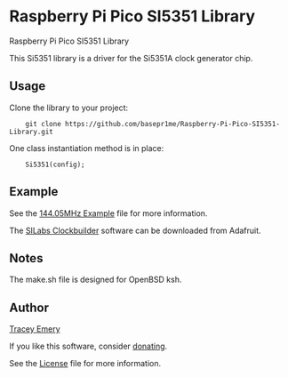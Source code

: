 # Raspberry Pi Pico SI5351 Library

Raspberry Pi Pico SI5351 Library

This Si5351 library is a driver for the Si5351A clock generator chip.

Usage
-----

Clone the library to your project:

		git clone https://github.com/basepr1me/Raspberry-Pi-Pico-SI5351-Library.git

One class instantiation method is in place:

		Si5351(config);

Example
-------

See the [144.05MHz Example](si5351.cpp) file for more information.

The [SILabs Clockbuilder](http://www.adafruit.com/downloads/ClockBuilderDesktopSwInstallSi5351.zip) software can be downloaded from Adafruit.

Notes
-----

The make.sh file is designed for OpenBSD ksh.

Author
------

[Tracey Emery](https://github.com/basepr1me/)

If you like this software, consider [donating](https://k7tle.com/?donate=1).

See the [License](LICENSE.md) file for more information.
